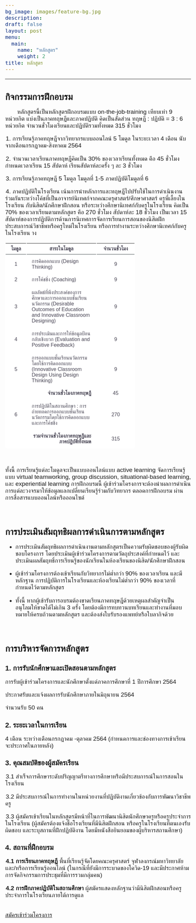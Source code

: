 ```yaml
---
bg_image: images/feature-bg.jpg
description: 
draft: false
layout: post
menu:
  main:
    name: "หลักสูตร"
    weight: 2
title: หลักสูตร
---
```


---


<style>
@import url('https://fonts.googleapis.com/css2?family=Sarabun:wght@300;400&family=Trirong:wght@300;400;500&display=swap');

*, *:before, *:after {
  margin: 0;
  padding: 0;
  box-sizing: border-box;
}

body {
    font-family: 'Sarabun', sans-serif;
    font-size: 1.2em;

    }
table {
  background: #FFFFFF;
  border-radius: 0.4em;
  border-collapse: separate;
  margin: 0 em;
  width: 70%;
}
th {
  border-bottom: 1px solid #364043;
  color: #474453;
  font-size: 1em;
  font-weight: 600;
  padding: 0.5em 1em;
  text-align: center;
}
td {
  color: #474453;
  font-weight: 400;
  padding: 0.65em 1em;
}
.disabled td {
  color: #4F5F64;
}
tbody tr {
  transition: background 0.25s ease;
}
tbody tr:hover {
  background: #FED680;
}


</style>


## กิจกรรมการฝึกอบรม


<p style="text-indent: 2em;">หลักสูตรนี้เป็นหลักสูตรฝึกอบรมแบบ on-the-job-training เทียบเท่า 9 หน่วยกิต แบ่งเป็นภาคทฤษฎีและภาคปฏิบัติ คิดเป็นสัดส่วน ทฤษฎี : ปฏิบัติ = 3 : 6 หน่วยกิต จำนวนชั่วโมงเรียนและปฏิบัติรวมทั้งหมด 315 ชั่วโมง</p>

<p style="text-indent: 0.1em;">1. การเรียนรู้ภาคทฤษฎีจากวิทยากรแบบออนไลน์ 5 โมดูล ในระยะเวลา 4 เดือน นับจากเดือนกรกฎาคม-สิงหาคม 2564</p>

<p style="text-indent: 0.1em;">2. จำนวนเวลาเรียนภาคทฤษฎีคิดเป็น 30% ของเวลาเรียนทั้งหมด คือ 45 ชั่วโมง กำหนดเวลาเรียน 15 สัปดาห์ เรียนสัปดาห์ละครั้ง ๆ ละ 3 ชั่วโมง </p>

<p style="text-indent: 0.1em;">3. การเรียนรู้ภาคทฤษฎี 5 โมดูล โมดูลที่ 1-5 ภาคปฏิบัติโมดูลที่ 6</p>


<p style="text-indent: 0.1em;">4. ภาคปฏิบัติในโรงเรียน เน้นการนำหลักการและทฤษฎีไปปรับใช้ในการดำเนินงานร่วมกันระหว่างโค้ชที่เป็นอาจารย์นิเทศก์จากคณะครุศาสตร์/ศึกษาศาสตร์ ครูพี่เลี้ยงในโรงเรียน กับนิสิต/นักศึกษาฝึกสอน หรือระหว่างศึกษานิเทศก์กับครูในโรงเรียน คิดเป็น 70% ของเวลาเรียนตามหลักสูตร คือ 270 ชั่วโมง สัปดาห์ละ 18 ชั่วโมง เป็นเวลา 15 สัปดาห์ของการปฏิบัติการด้านการนิเทศการจัดการเรียนการสอนของนิสิตฝึกประสบการณ์วิชาชีพหรือครูใหม่ในโรงเรียน หรือการทำงานระหว่างศึกษานิเทศก์กับครูในโรงเรียน
าง</p>


<table>
  <thead>
    <tr>
      <th>โมดูล
      <th>สาระในโมดูล
      <th width=120>จำนวนชั่วโมง

  </thead>
  <tbody>
    <tr>
      <td align="center">1
      <td>การคิดออกแบบ (Design Thinking)
      <td align="center">9
    <tr>
      <td align="center">2
      <td>การโค้ชชิ่ง (Coaching)
      <td align="center">9
    <tr>
      <td align="center">3
      <td>ผลลัพธ์ที่พึงประสงค์ของการศึกษาและการออกแบบชั้นเรียนนวัตกรรม (Desirable Outcomes of Education and Innovative Classroom Designing) 
      <td align="center">9
    <tr>
      <td align="center">4
      <td>การประเมินและการให้ข้อมูลป้อนกลับเชิงบวก (Evaluation and Positive Feedback) 
      <td align="center">9
    <tr>
      <td align="center">5
      <td>การออกแบบชั้นเรียนนวัตกรรมโดยใช้การคิดออกแบบ (Innovative Classroom Design Using Design Thinking)   
      <td align="center">9
    <tr>
      <td align="center">
      <td align="right"><strong>จำนวนชั่วโมงภาคทฤษฎี</strong>
      <td align="center">45
    <tr>
      <td align="center">6
      <td>การปฏิบัติในสถานศึกษา : การถ่ายทอดการออกแบบชั้นเรียนนวัตกรรมโดยใช้การคิดออกแบบและการโค้ชชิ่ง
      <td align="center">270
    <tr>
      <td>
      <td align="right"><strong>รวมจำนวนชั่วโมงภาคทฤษฎีและภาคปฏิบัติทั้งหมด</strong>
      <td align="center">315
  </tbody>
</table>

</br>

ทั้งนี้ การเรียนรู้แต่ละโมดูลจะเป็นแบบออนไลน์แบบ active learning จัดการเรียนรู้แบบ virtual teamworking,  group discussion, situational-based learning, และ experiential learning การฝึกอบรมนี้ ผู้เข้าร่วมโครงการจะต้องนำผลการดำเนินการแต่ละวงจรมาให้ข้อมูลแลกเปลี่ยนเรียนรู้ร่วมกับวิทยากร ตลอดการฝึกอบรม ผ่านการสื่อสารแบบออนไลน์หรือออนไซต์ </p>

</br>

## การประเมินสัมฤทธิผลการดำเนินการตามหลักสูตร

- การประเมินสัมฤทธิผลการดำเนินงานตามหลักสูตรเป็นความรับผิดชอบของผู้รับผิดชอบโครงการ โดยประเมินผู้เข้าร่วมโครงการตามวัตถุประสงค์ที่กำหนดไว้ และประเมินผลสัมฤทธิ์การเรียนรู้ของนักเรียนในห้องเรียนของนิสิต/นักศึกษาฝึกสอน

- ผู้เข้าร่วมโครงการต้องเข้าเรียนกับวิทยากรไม่ต่ำกว่า 90% ของเวลาเรียน และมีหลักฐาน
การปฏิบัติการในโรงเรียนและห้องเรียนไม่ต่ำกว่า 90% ของเวลาที่กำหนดไว้ตามหลักสูตร 

- ทั้งนี้ หากผู้เข้ารับการอบรมต้องขาดเรียนภาคทฤษฎีด้วยเหตุผลสำคัญจำเป็น อนุโลมให้ขาดได้ไม่เกิน 3 ครั้ง โดยต้องมีการทบทวนบทเรียนและทำงานที่มอบหมายให้ครบถ้วนตามหลักสูตร และต้องส่งใบรับรองแพทย์หรือใบลากิจด้วย 


</br>

## การบริหารจัดการหลักสูตร

### 1. การรับนักศึกษาและเปิดสอนตามหลักสูตร

การรับผู้เข้าร่วมโครงการและนักศึกษาตั้งแต่ภาคการศึกษาที่ 1 ปีการศึกษา 2564

ประกาศรับและแจ้งผลการรับนักศึกษาภายในมิถุนายน 2564

จำนวนรับ 50 คน

### 2. ระยะเวลาในการเรียน

4 เดือน ระหว่างเดือนกรกฎาคม -ตุลาคม 2564 (กำหนดการและช่องทางการเข้าเรียนจะประกาศในภายหลัง)


### 3. คุณสมบัติของผู้สมัครเรียน


<p style="text-indent: 0.1em;">3.1 สำเร็จการศึกษาระดับปริญญาตรีทางการศึกษาหรือมีประสบการณ์ในการสอนในโรงเรียน
</p>

<p style="text-indent: 0.1em;">3.2 มีประสบการณ์ในการทำงานในหน่วยงานที่ปฏิบัติงานเกี่ยวข้องกับการพัฒนาวิชาชีพครู
</p>


<p style="text-indent: 0.1em;">3.3 ผู้สมัครเข้าเรียนในหลักสูตรมีหน้าที่ในการพัฒนานิสิตนักศึกษาครูหรือครูประจำการในโรงเรียน (ผู้สมัครต้องแจ้งชื่อโรงเรียนที่มีนิสิตฝึกสอน หรือครูในโรงเรียนที่ตนเองรับผิดชอบ และระบุสถานที่ฝึกปฏิบัติงาน โดยมีหนังสือยินยอมของผู้บริหารสถานศึกษา)</p>


### 4. สถานที่ฝึกอบรม


<p style="text-indent: 0.1em;"><strong>4.1 การเรียนภาคทฤษฎี</strong> พื้นที่เรียนรู้จัดโดยคณะครุศาสตร์ จุฬาลงกรณ์มหาวิทยาลัย และ/หรือการเรียนรู้ออนไลน์ (ในกรณีที่ยังมีการระบาดของโควิด-19 และมีประกาศห้ามการจัดกิจกรรมการประชุมที่มีการรวมกลุ่มคน)</p>


<p style="text-indent: 0.1em;"><strong>4.2 การฝึกภาคปฏิบัติในสถานศึกษา</strong> ผู้สมัครแสดงหลักฐานว่ามีนิสิตฝึกสอนหรือครูประจำการในโรงเรียนภายใต้การดูแล


</br>
</br>




<a href="https://docs.google.com/forms/d/e/1FAIpQLSdVNA56AeqwoxVfdyA27QLnUr8IP3kHQy__7l-DcIc67MUsvQ/viewform"><btn-main class="btn-main button1">สมัครเข้าร่วมโครงการ</button></a>




